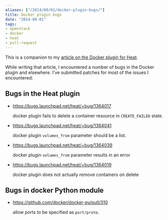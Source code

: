 ```yaml
---
aliases: ["/2014/09/01/docker-plugin-bugs/"]
title: Docker plugin bugs
date: "2014-09-01"
tags:
- openstack
- docker
- heat
- pull-request
---
```


This is a companion to my [article on the Docker plugin for Heat][1].

[1]: |filename|/2014-08-30-docker-plugin-for-openstack-he.md

While writing that article, I encountered a number of bugs in the
Docker plugin and elsewhere.  I've submitted patches for most of the
issues I encountered:

## Bugs in the Heat plugin

- <https://bugs.launchpad.net/heat/+bug/1364017>

    docker plugin fails to delete a container resource in
  `CREATE_FAILED` state.

- <https://bugs.launchpad.net/heat/+bug/1364041>

    docker plugin `volumes_from` parameter should be a list.

- <https://bugs.launchpad.net/heat/+bug/1364039>

    docker plugin `volumes_from` parameter results in an error

- <https://bugs.launchpad.net/heat/+bug/1364019>

    docker plugin does not actually remove containers on delete

## Bugs in docker Python module

- <https://github.com/docker/docker-py/pull/310>

    allow ports to be specified as `port/proto`.

